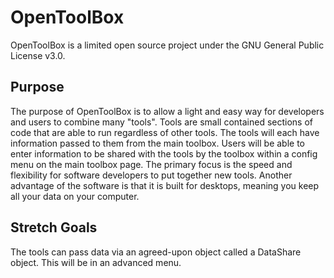 # OpenToolBox
OpenToolBox is a limited open source project under the GNU General Public License v3.0.

## Purpose
The purpose of OpenToolBox is to allow a light and easy way for developers and users to combine many "tools". Tools are small contained sections of code that are able to run regardless of other tools.
The tools will each have information passed to them from the main toolbox. Users will be able to enter information to be shared with the tools by the toolbox within a config menu on the main toolbox
page. The primary focus is the speed and flexibility for software developers to put together new tools. Another advantage of the software is that it is built for desktops, meaning you keep all
your data on your computer.

## Stretch Goals
The tools can pass data via an agreed-upon object called a DataShare object. This will be in an advanced menu.
